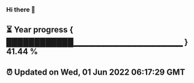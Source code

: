 ### Hi there 👋
⏳ Year progress { ████████████▁▁▁▁▁▁▁▁▁▁▁▁▁▁▁▁▁▁ } 41.44 %
---
⏰ Updated on Wed, 01 Jun 2022 06:17:29 GMT
---
